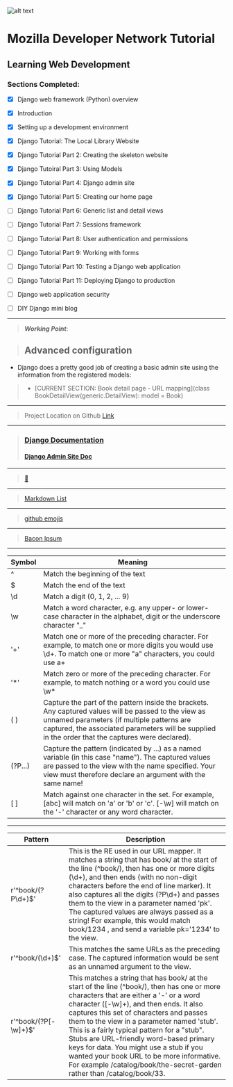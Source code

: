 ![alt text](https://yt3.ggpht.com/a-/AAuE7mAQox-RNLVUSg2hWFhsB5E8oWOtHprcJI08zA=s288-mo-c-c0xffffffff-rj-k-no)
# Mozilla Developer Network Tutorial
## Learning Web Development

### Sections Completed:
- [x] Django web framework (Python) overview
- [x] Introduction
- [x] Setting up a development environment
- [x] Django Tutorial: The Local Library Website
- [x] Django Tutorial Part 2: Creating the skeleton website
- [x] Django Tutoiral Part 3: Using Models
- [X] Django Tutorial Part 4: Django admin site
- [X] Django Tutorial Part 5: Creating our home page
- [ ] Django Tutorial Part 6: Generic list and detail views
- [ ] Django Tutorial Part 7: Sessions framework
- [ ] Django Tutorial Part 8: User authentication and permissions
- [ ] Django Tutorial Part 9: Working with forms
- [ ] Django Tutorial Part 10: Testing a Django web application
- [ ] Django Tutorial Part 11: Deploying Django to production
- [ ] Django web application security
- [ ] DIY Django mini blog



---
> _**Working Point**_:

> ## Advanced configuration


- Django does a pretty good job of creating a basic admin site using the information from the registered models:
> - [CURRENT SECTION: Book detail page - URL mapping](class BookDetailView(generic.DetailView):
    model = Book)
---
> Project Location on Github [Link](https://github.com/mdn/django-locallibrary-tutorial)
---
> ### [Django Documentation](https://docs.djangoproject.com/en/2.1/)
> #### [Django Admin Site Doc](https://docs.djangoproject.com/en/2.1/ref/contrib/admin/)
---
> [ :ocean: ](http://localhost:8000/admin/)
---
> [Markdown List](https://guides.github.com/features/mastering-markdown/)
---
>[github emojis](https://github.com/ikatyang/emoji-cheat-sheet/blob/master/README.md)
---
>[Bacon Ipsum](https://baconipsum.com/?paras=5&type=all-meat&start-with-lorem=1)

---
Symbol          | Meaning
------          | ----------
^ 	            |   Match the beginning of the text
$   	        | 	Match the end of the text
\d 	            | 	Match a digit (0, 1, 2, ... 9)
\w 	            | 	Match a word character, e.g. any upper- or lower-case character in the alphabet, digit or the underscore character "_"
'+' 	            | 	Match one or more of the preceding character. For example, to match one or more digits you would use \d+. To match one or more "a" characters, you could use a+
'*'               | 	Match zero or more of the preceding character. For example, to match nothing or a word you could use \w*
( )             | 	Capture the part of the pattern inside the brackets. Any captured values will be passed to the view as unnamed parameters (if multiple patterns are captured, the associated parameters will be supplied in the order that the captures were declared).
(?P<name>...)   | 	Capture the pattern (indicated by ...) as a named variable (in this case "name"). The captured values are passed to the view with the name specified. Your view must therefore declare an argument with the same name!
[  ]            | 	Match against one character in the set. For example, [abc] will match on 'a' or 'b' or 'c'. [-\w] will match on the '-' character or any word character.

---
Pattern                     |       	Description
--------------------------- |  -------------------------------- 
r'^book/(?P<pk>\d+)$' 	    |  This is the RE used in our URL mapper. It matches a string that has book/ at the start of the line (^book/), then has one or more digits (\d+), and then ends (with no non-digit characters before the end of line marker). It also captures all the digits (?P<pk>\d+) and passes them to the view in a parameter named 'pk'. The captured values are always passed as a string! For example, this would match book/1234 , and send a variable pk='1234' to the view.
r'^book/(\d+)$' 	        |  This matches the same URLs as the preceding case. The captured information would be sent as an unnamed argument to the view.
r'^book/(?P<stub>[-\w]+)$' 	|  This matches a string that has book/ at the start of the line (^book/), then has one or more characters that are either a '-' or a word character ([-\w]+), and then ends. It also captures this set of characters and passes them to the view in a parameter named 'stub'. This is a fairly typical pattern for a "stub". Stubs are URL-friendly word-based primary keys for data. You might use a stub if you wanted your book URL to be more informative. For example /catalog/book/the-secret-garden rather than /catalog/book/33.